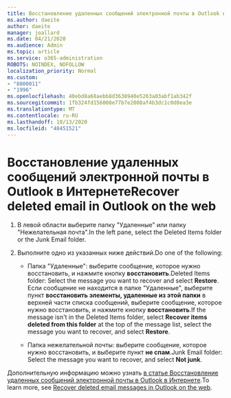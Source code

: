 ```yaml
---
title: Восстановление удаленных сообщений электронной почты в Outlook в Интернете
ms.author: daeite
author: daeite
manager: joallard
ms.date: 04/21/2020
ms.audience: Admin
ms.topic: article
ms.service: o365-administration
ROBOTS: NOINDEX, NOFOLLOW
localization_priority: Normal
ms.custom:
- "8000011"
- "1996"
ms.openlocfilehash: 40ebd8a68aebb8d3638940e5263a03abf1ab342f
ms.sourcegitcommit: 1fb324fd156008e77b7e2008af4b3dc1c0d0ea3e
ms.translationtype: MT
ms.contentlocale: ru-RU
ms.lasthandoff: 10/13/2020
ms.locfileid: "48451521"
---
```

# <a name="recover-deleted-email-in-outlook-on-the-web"></a><span data-ttu-id="a4748-102">Восстановление удаленных сообщений электронной почты в Outlook в Интернете</span><span class="sxs-lookup"><span data-stu-id="a4748-102">Recover deleted email in Outlook on the web</span></span>

1. <span data-ttu-id="a4748-103">В левой области выберите папку "Удаленные" или папку "Нежелательная почта".</span><span class="sxs-lookup"><span data-stu-id="a4748-103">In the left pane, select the Deleted Items folder or the Junk Email folder.</span></span>

2. <span data-ttu-id="a4748-104">Выполните одно из указанных ниже действий.</span><span class="sxs-lookup"><span data-stu-id="a4748-104">Do one of the following:</span></span>

    - <span data-ttu-id="a4748-105">Папка "Удаленные": выберите сообщение, которое нужно восстановить, и нажмите кнопку **восстановить**.</span><span class="sxs-lookup"><span data-stu-id="a4748-105">Deleted Items folder: Select the message you want to recover and select **Restore**.</span></span> <span data-ttu-id="a4748-106">Если сообщение не находится в папке "Удаленные", выберите пункт **восстановить элементы, удаленные из этой папки** в верхней части списка сообщений, выберите сообщение, которое нужно восстановить, и нажмите кнопку **восстановить**.</span><span class="sxs-lookup"><span data-stu-id="a4748-106">If the message isn't in the Deleted Items folder, select **Recover items deleted from this folder** at the top of the message list, select the message you want to recover, and select **Restore**.</span></span>

    - <span data-ttu-id="a4748-107">Папка нежелательной почты: выберите сообщение, которое нужно восстановить, и выберите пункт **не спам**.</span><span class="sxs-lookup"><span data-stu-id="a4748-107">Junk Email folder: Select the message you want to recover, and select **Not junk**.</span></span>

<span data-ttu-id="a4748-108">Дополнительную информацию можно узнать [в статье Восстановление удаленных сообщений электронной почты в Outlook в Интернете](https://support.office.com/article/a8ca78ac-4721-4066-95dd-571842e9fb11).</span><span class="sxs-lookup"><span data-stu-id="a4748-108">To learn more, see [Recover deleted email messages in Outlook on the web](https://support.office.com/article/a8ca78ac-4721-4066-95dd-571842e9fb11).</span></span>
